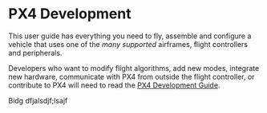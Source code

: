 # PX4 Development

This user guide has everything you need to fly, assemble and configure a vehicle that uses one of the *many supported* airframes, flight controllers and peripherals.

Developers who want to modify flight algorithms, add new modes, integrate new hardware, communicate with PX4 from outside the flight controller, or contribute to PX4 will need to read 
the [PX4 Development Guide](http://dev.px4.io/).

Bidg dfjalsdjf;lsajf
